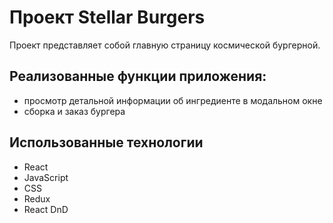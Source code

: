 # Проект Stellar Burgers

Проект представляет собой главную страницу космической бургерной.

## Реализованные функции приложения:
* просмотр детальной информации об ингредиенте в модальном окне
* сборка и заказ бургера

## Использованные технологии
* React
* JavaScript
* CSS
* Redux
* React DnD
